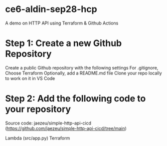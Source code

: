 # ce6-aldin-sep28-hcp
A demo on HTTP API using Terraform &amp; Github Actions

# Step 1: Create a new Github Repository
Create a public Github repository with the following settings
For .gitignore, Choose Terraform
Optionally, add a README.md file
Clone your repo locally to work on it in VS Code

# Step 2: Add the following code to your repository

Source code: jaezeu/simple-http-api-cicd (https://github.com/jaezeu/simple-http-api-cicd/tree/main)

Lambda (src/app.py)
Terraform

